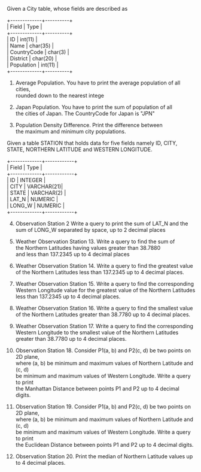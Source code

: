 Given a City table, whose fields are described as  

+-------------+----------+                            
| Field       | Type     |                             
+-------------+----------+                  
| ID          | int(11)  |                       
| Name        | char(35) |                       
| CountryCode | char(3)  |                        
| District    | char(20) |                         
| Population  | int(11)  |                        
+-------------+----------+                           
    

1) Average Population. You have to print the average population of all cities,    
   rounded down to the nearest intege  

2) Japan Population. You have to print the sum of population of all   
   the cities of Japan. The CountryCode for Japan is "JPN"  

3) Population Density Difference. Print the difference between     
   the maximum and minimum city populations.  

Given a table STATION that holds data for five fields namely ID, CITY,   
STATE, NORTHERN LATITUDE and WESTERN LONGITUDE.  

+-------------+------------+               
| Field       |   Type     |                
+-------------+------------+                    
| ID          | INTEGER    |                    
| CITY        | VARCHAR(21)|                     
| STATE       | VARCHAR(2) |                           
| LAT_N       | NUMERIC    |                            
| LONG_W      | NUMERIC    |                            
+-------------+------------+                            

4) Observation Station 2 Write a query to print the sum of LAT_N 
   and the sum of  LONG_W separated by space, up to 2 decimal places 

5) Weather Observation Station 13. Write a query to find the sum of  
   the Northern Latitudes having values greater than 38.7880    
   and less than 137.2345 up to 4 decimal places  

6) Weather Observation Station 14. Write a query to find the greatest value 
   of the Northern Latitudes less than 137.2345 up to 4 decimal places. 

7) Weather Observation Station 15. Write a query to find the corresponding 
   Western Longitude value for the greatest value of the Northern Latitudes 
   less than 137.2345 up to 4 decimal places.  

8) Weather Observation Station 16. Write a query to find the smallest value   
   of the Northern Latitudes greater than 38.7780 up to 4 decimal places.  

9) Weather Observation Station 17. Write a query to find the corresponding 
   Western Longitude to the smallest value of the Northern Latitudes 
   greater than 38.7780 up to 4 decimal places.  

10) Observation Station 18. Consider P1(a, b) and P2(c, d) be two points on 2D plane,   
    where (a, b) be minimum and maximum values of Northern Latitude and (c, d)   
    be minimum and maximum values of Western Longitude. Write a query to print   
    the Manhattan Distance between points P1 and P2 up to 4 decimal digits.  

11) Observation Station 19. Consider P1(a, b) and P2(c, d) be two points on 2D plane,   
    where (a, b) be minimum and maximum values of Northern Latitude and (c, d)   
    be minimum and maximum values of Western Longitude. Write a query to print   
    the Euclidean Distance between points P1 and P2 up to 4 decimal digits.  

12) Observation Station 20. Print the median of Northern Latitude values up to 4 decimal places.  
